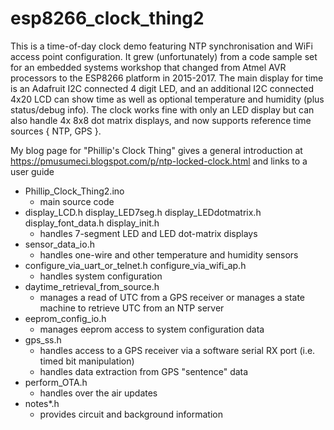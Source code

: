 # esp8266_clock_thing2

This is a time-of-day clock demo featuring NTP synchronisation and WiFi access point configuration. It grew (unfortunately) from a code sample set for an embedded systems workshop that changed from Atmel AVR processors to the ESP8266 platform in 2015-2017. The main display for time is an Adafruit I2C connected 4 digit LED, and an additional I2C connected 4x20 LCD can show time as well as optional temperature and humidity (plus status/debug info). The clock works fine with only an LED display but can also handle 4x 8x8 dot matrix displays, and now supports reference time sources { NTP, GPS }.

My blog page for "Phillip's Clock Thing" gives a general introduction at https://pmusumeci.blogspot.com/p/ntp-locked-clock.html and links to a user guide

* Phillip_Clock_Thing2.ino
   - main source code
* display_LCD.h display_LED7seg.h display_LEDdotmatrix.h display_font_data.h display_init.h
   - handles 7-segment LED and LED dot-matrix displays
* sensor_data_io.h
   - handles one-wire and other temperature and humidity sensors
* configure_via_uart_or_telnet.h configure_via_wifi_ap.h
   - handles system configuration
* daytime_retrieval_from_source.h
   - manages a read of UTC from a GPS receiver or manages a state machine to retrieve UTC from an NTP server
* eeprom_config_io.h
   - manages eeprom access to system configuration data
* gps_ss.h
   - handles access to a GPS receiver via a software serial RX port (i.e. timed bit manipulation)
   - handles data extraction from GPS "sentence" data
* perform_OTA.h
   - handles over the air updates
* notes*.h
   - provides circuit and background information
